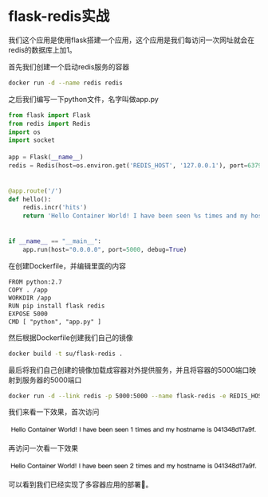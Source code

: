 # flask-redis实战

我们这个应用是使用flask搭建一个应用，这个应用是我们每访问一次网址就会在redis的数据库上加1。

首先我们创建一个启动redis服务的容器

```bash
docker run -d --name redis redis
```

之后我们编写一下python文件，名字叫做app.py

```python
from flask import Flask
from redis import Redis
import os
import socket

app = Flask(__name__)
redis = Redis(host=os.environ.get('REDIS_HOST', '127.0.0.1'), port=6379)


@app.route('/')
def hello():
    redis.incr('hits')
    return 'Hello Container World! I have been seen %s times and my hostname is %s.\n' % (redis.get('hits'),socket.gethostname())


if __name__ == "__main__":
    app.run(host="0.0.0.0", port=5000, debug=True)
```

在创建Dockerfile，并编辑里面的内容

```text
FROM python:2.7
COPY . /app
WORKDIR /app
RUN pip install flask redis
EXPOSE 5000
CMD [ "python", "app.py" ]
```

然后根据Dockerfile创建我们自己的镜像

```bash
docker build -t su/flask-redis .
```

最后将我们自己创建的镜像加载成容器对外提供服务，并且将容器的5000端口映射到服务器的5000端口

```bash
docker run -d --link redis -p 5000:5000 --name flask-redis -e REDIS_HOST=redis su/flask-redis
```

我们来看一下效果，首次访问

![](../.gitbook/assets/flask-redis1.png)

再访问一次看一下效果

![](../.gitbook/assets/flask-redis2.png)

可以看到我们已经实现了多容器应用的部署💯。

